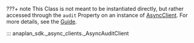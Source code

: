 ???+ note
    This Class is not meant to be instantiated directly, but rather accessed through the `audit` Property on an
    instance of [AsyncClient](async_client.md). For more details, see the [Guide](../../guides/audit.md).

::: anaplan_sdk._async_clients._AsyncAuditClient
